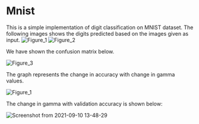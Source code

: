 # Mnist
This is a simple implementation of digit classification on MNIST dataset.
The following images shows the digits predicted based on the images given as input.
![Figure_1](https://user-images.githubusercontent.com/59523992/131959777-f865ccc1-c070-4814-9631-357f6b21b57e.png)
![Figure_2](https://user-images.githubusercontent.com/59523992/131959786-9b61d953-7b38-47b2-9a95-9339c7b47f24.png)

We have shown the confusion matrix below.

![Figure_3](https://user-images.githubusercontent.com/59523992/131959793-67a2578a-3c6c-4686-80cb-16bff6615e0c.png)

The graph represents the change in accuracy with change in gamma values.

![Figure_1](https://user-images.githubusercontent.com/59523992/132811236-9c503fba-5fff-4cfa-8a43-9b068b33739c.png)


The change in gamma with validation accuracy is shown below:

![Screenshot from 2021-09-10 13-48-29](https://user-images.githubusercontent.com/59523992/132823321-36686411-51c0-4dc3-8b3a-6ed0c363a3d0.png)


